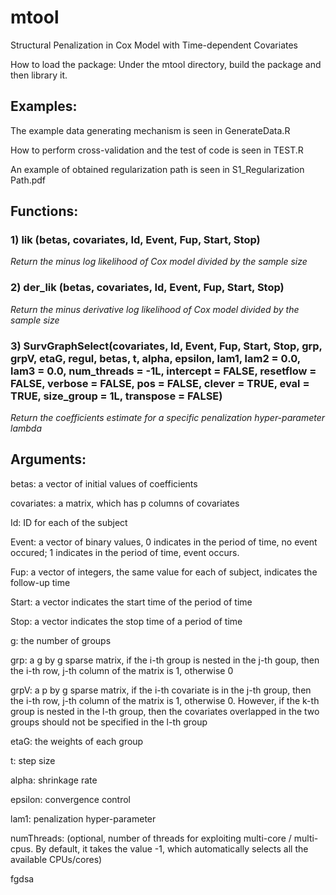 # mtool
Structural Penalization in Cox Model with Time-dependent Covariates

How to load the package:
Under the mtool directory, build the package and then library it.

## Examples:
The example data generating mechanism is seen in GenerateData.R

How to perform cross-validation and the test of code is seen in TEST.R

An example of obtained regularization path is seen in S1_Regularization Path.pdf

## Functions:

### 1) lik (betas, covariates, Id, Event, Fup, Start, Stop)

*Return the minus log likelihood of Cox model divided by the sample size*

### 2) der_lik (betas, covariates, Id, Event, Fup, Start, Stop)


*Return the minus derivative log likelihood of Cox model divided by the sample size*

### 3) SurvGraphSelect(covariates, Id, Event, Fup, Start, Stop, grp, grpV, etaG, regul, betas, t, alpha, epsilon, lam1, lam2 = 0.0, lam3 = 0.0, num_threads = -1L, intercept = FALSE, resetflow = FALSE, verbose = FALSE, pos = FALSE, clever = TRUE, eval = TRUE, size_group = 1L, transpose = FALSE)

*Return the coefficients estimate for a specific penalization hyper-parameter lambda*

## Arguments:

betas: a vector of initial values of coefficients

covariates: a matrix, which has p columns of covariates

Id: ID for each of the subject

Event: a vector of binary values, 0 indicates in the period of time, no event occured; 1 indicates in the period of time, event occurs.

Fup: a vector of integers, the same value for each of subject, indicates the follow-up time

Start: a vector indicates the start time of the period of time

Stop: a vector indicates the stop time of a period of time

g: the number of groups

grp: a g by g sparse matrix, if the i-th group is nested in the j-th goup, then the i-th row, j-th column of the matrix is 1, otherwise 0

grpV: a p by g sparse matrix, if the i-th covariate is in the j-th group, then the i-th row, j-th column of the matrix is 1, otherwise 0. However, if the k-th group is nested in the l-th group, then the covariates overlapped in the two groups should not be specified in the l-th group

etaG: the weights of each group

t: step size

alpha: shrinkage rate

epsilon: convergence control

lam1: penalization hyper-parameter

numThreads: (optional, number of threads for exploiting multi-core / multi-cpus. By default, it takes the value -1, which automatically selects all the available CPUs/cores)

<!-- CONTRIBUTING -->
fgdsa

